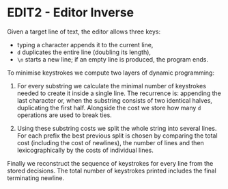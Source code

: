 # EDIT2 - Editor Inverse

Given a target line of text, the editor allows three keys:

* typing a character appends it to the current line,
* `d` duplicates the entire line (doubling its length),
* `\n` starts a new line; if an empty line is produced, the program ends.

To minimise keystrokes we compute two layers of dynamic programming:

1.  For every substring we calculate the minimal number of keystrokes
    needed to create it inside a single line.  The recurrence is:
    appending the last character or, when the substring consists of two
    identical halves, duplicating the first half.  Alongside the cost we
    store how many `d` operations are used to break ties.

2.  Using these substring costs we split the whole string into several
    lines.  For each prefix the best previous split is chosen by
    comparing the total cost (including the cost of newlines), the number
    of lines and then lexicographically by the costs of individual lines.

Finally we reconstruct the sequence of keystrokes for every line from the
stored decisions.  The total number of keystrokes printed includes the
final terminating newline.
